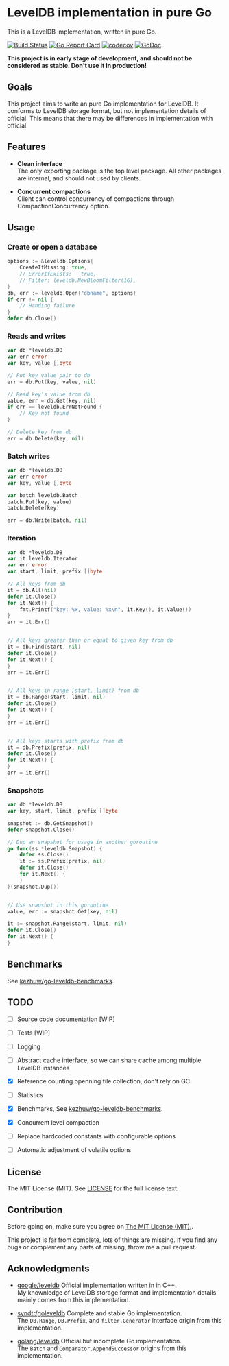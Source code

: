 # LevelDB implementation in pure Go
This is a LevelDB implementation, written in pure Go.

[![Build Status](https://travis-ci.org/kezhuw/leveldb.svg?branch=master)](https://travis-ci.org/kezhuw/leveldb)
[![Go Report Card](https://goreportcard.com/badge/github.com/kezhuw/leveldb)](https://goreportcard.com/report/github.com/kezhuw/leveldb)
[![codecov](https://codecov.io/gh/kezhuw/leveldb/branch/master/graph/badge.svg)](https://codecov.io/gh/kezhuw/leveldb)
[![GoDoc](https://godoc.org/github.com/kezhuw/leveldb?status.svg)](http://godoc.org/github.com/kezhuw/leveldb)

**This project is in early stage of development, and should not be considered as stable. Don't use it in production!**


## Goals
This project aims to write an pure Go implementation for LevelDB. It conforms to LevelDB storage format, but not
implementation details of official. This means that there may be differences in implementation with official.


## Features

- **Clean interface**  
The only exporting package is the top level package. All other packages are internal, and should not used by clients.

- **Concurrent compactions**  
Client can control concurrency of compactions through CompactionConcurrency option.


## Usage

### Create or open a database
```go
options := &leveldb.Options{
	CreateIfMissing: true,
	// ErrorIfExists:   true,
	// Filter: leveldb.NewBloomFilter(16),
}
db, err := leveldb.Open("dbname", options)
if err != nil {
	// Handing failure
}
defer db.Close()
```

### Reads and writes
```go
var db *leveldb.DB
var err error
var key, value []byte

// Put key value pair to db
err = db.Put(key, value, nil)

// Read key's value from db
value, err = db.Get(key, nil)
if err == leveldb.ErrNotFound {
	// Key not found
}

// Delete key from db
err = db.Delete(key, nil)
```

### Batch writes
```go
var db *leveldb.DB
var err error
var key, value []byte

var batch leveldb.Batch
batch.Put(key, value)
batch.Delete(key)

err = db.Write(batch, nil)
```


### Iteration
```go
var db *leveldb.DB
var it leveldb.Iterator
var err error
var start, limit, prefix []byte

// All keys from db
it = db.All(nil)
defer it.Close()
for it.Next() {
	fmt.Printf("key: %x, value: %x\n", it.Key(), it.Value())
}
err = it.Err()


// All keys greater than or equal to given key from db
it = db.Find(start, nil)
defer it.Close()
for it.Next() {
}
err = it.Err()


// All keys in range [start, limit) from db
it = db.Range(start, limit, nil)
defer it.Close()
for it.Next() {
}
err = it.Err()


// All keys starts with prefix from db
it = db.Prefix(prefix, nil)
defer it.Close()
for it.Next() {
}
err = it.Err()
```

### Snapshots
```go
var db *leveldb.DB
var key, start, limit, prefix []byte

snapshot := db.GetSnapshot()
defer snapshot.Close()

// Dup an snapshot for usage in another goroutine
go func(ss *leveldb.Snapshot) {
	defer ss.Close()
	it := ss.Prefix(prefix, nil)
	defer it.Close()
	for it.Next() {
	}
}(snapshot.Dup())


// Use snapshot in this goroutine
value, err := snapshot.Get(key, nil)

it := snapshot.Range(start, limit, nil)
defer it.Close()
for it.Next() {
}
```

## Benchmarks
See [kezhuw/go-leveldb-benchmarks][go-leveldb-benchmarks].

## TODO
- [ ] Source code documentation [WIP]
- [ ] Tests [WIP]
- [ ] Logging
- [ ] Abstract cache interface, so we can share cache among multiple LevelDB instances
- [x] Reference counting openning file collection, don't rely on GC
- [ ] Statistics
- [x] Benchmarks, See [kezhuw/go-leveldb-benchmarks][go-leveldb-benchmarks].
- [x] Concurrent level compaction
- [ ] Replace hardcoded constants with configurable options
- [ ] Automatic adjustment of volatile options


## License
The MIT License (MIT). See [LICENSE](LICENSE) for the full license text.


## Contribution
Before going on, make sure you agree on [The MIT License (MIT).](LICENSE).

This project is far from complete, lots of things are missing. If you find any bugs or complement any parts of missing,
throw me a pull request.


## Acknowledgments
* [google/leveldb](https://github.com/google/leveldb) Official implementation written in in C++.  
  My knownledge of LevelDB storage format and implementation details mainly comes from this implementation.

* [syndtr/goleveldb](https://github.com/syndtr/goleveldb) Complete and stable Go implementation.  
  The `DB.Range`, `DB.Prefix`, and `filter.Generator` interface origin from this implementation.

* [golang/leveldb](https://github.com/golang/leveldb) Official but incomplete Go implementation.  
  The `Batch` and `Comparator.AppendSuccessor` origins from this implementation.

[go-leveldb-benchmarks]: https://github.com/kezhuw/go-leveldb-benchmarks

